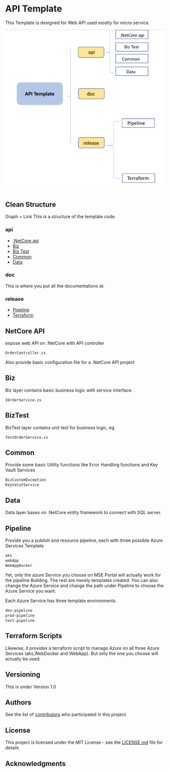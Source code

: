 # API Template

This Template is designed for Web API used mostly for micro service.

![structure](https://github.com/ymcmatt/Read/blob/master/Capture.PNG)

## Clean Structure
Graph + Link
This is a structure of the template code.

### api

* [.NetCore api](#netcore-api)
* [Biz](#biz)
* [Biz Test](#biz-test)
* [Common](#common)
* [Data](#data)

### doc

This is where you put all the documentations at.

### release

* [Pipeline](#pipeline)
* [Terraform](#terraform-scripts)

## NetCore API

expose web API on .NetCore with API controller

```
OrderController.cs
```
Also provide basic configuration file for a .NetCore API project

## Biz

Biz layer contains basic business logic with service interface.

```
IOrderService.cs
```

## BizTest

BizTest layer contains unit test for business logic, eg

```
TestOrderService.cs
```

## Common

Provide some basic Utility functions like Error Handling functions and Key Vault Services 
```
BizCustomException
KeyValutService
```

## Data

Data layer bases on .NetCore entity framework to connect with SQL server.


## Pipeline

Provide you a publish and resource pipeline, each with three possible Azure Services Template
```
aks
webApp
WebAppDocker
```
Yet, only the azure Service you choose on MSE Portal will actually work for the pipeline Building. The rest are merely templates created. You can also change the Azure Service and change the path under Pipeline to choose the Azure Service you want.

Each Azure Service has three template environments.

```
dev-pipeline
prod-pipeline
test-pipeline
```

## Terraform Scripts

Likewise, it provides a terraform script to manage Azure on all three Azure Services (aks,WebDocker and WebApp). But only the one you choose will actually be used.

## Versioning

This is under Version 1.0

## Authors

See the list of [contributors](https://github.com/your/project/contributors) who participated in this project.

## License

This project is licensed under the MIT License - see the [LICENSE.md](LICENSE.md) file for details

## Acknowledgments

